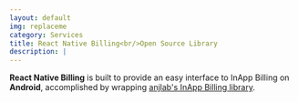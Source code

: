 ```yaml
---
layout: default
img: replaceme
category: Services
title: React Native Billing<br/>Open Source Library
description: |
---
```

  **React Native Billing** is built to provide an easy interface to InApp Billing on **Android**, accomplished by wrapping [anjlab's InApp Billing library](https://github.com/anjlab/android-inapp-billing-v3).